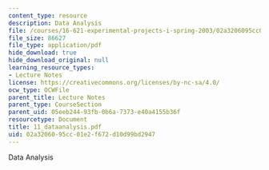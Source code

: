 ```yaml
---
content_type: resource
description: Data Analysis
file: /courses/16-621-experimental-projects-i-spring-2003/02a3206095cc01e2f672d10d99bd2947_11_dataanalysis.pdf
file_size: 86627
file_type: application/pdf
hide_download: true
hide_download_original: null
learning_resource_types:
- Lecture Notes
license: https://creativecommons.org/licenses/by-nc-sa/4.0/
ocw_type: OCWFile
parent_title: Lecture Notes
parent_type: CourseSection
parent_uid: 05eeb244-93fb-0b6a-7373-e40a4155b36f
resourcetype: Document
title: 11_dataanalysis.pdf
uid: 02a32060-95cc-01e2-f672-d10d99bd2947
---
```

Data Analysis